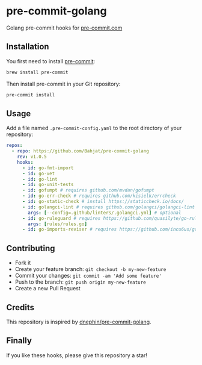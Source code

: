 # pre-commit-golang

Golang pre-commit hooks for [pre-commit.com](http://pre-commit.com/)

## Installation

You first need to install [pre-commit](https://pre-commit.com/#install):

```bash
brew install pre-commit
```

Then install pre-commit in your Git repository:

```bash
pre-commit install
```

## Usage

Add a file named `.pre-commit-config.yaml` to the root directory of your repository:

```yaml
repos:
  - repo: https://github.com/Bahjat/pre-commit-golang
    rev: v1.0.5
    hooks:
      - id: go-fmt-import
      - id: go-vet
      - id: go-lint
      - id: go-unit-tests
      - id: gofumpt # requires github.com/mvdan/gofumpt
      - id: go-err-check # requires github.com/kisielk/errcheck
      - id: go-static-check # install https://staticcheck.io/docs/
      - id: golangci-lint # requires github.com/golangci/golangci-lint
        args: [--config=.github/linters/.golangci.yml] # optional
      - id: go-ruleguard # requires https://github.com/quasilyte/go-ruleguard
        args: [rules/rules.go]
      - id: go-imports-reviser # requires https://github.com/incu6us/goimports-reviser
```

## Contributing

- Fork it
- Create your feature branch: `git checkout -b my-new-feature`
- Commit your changes: `git commit -am 'Add some feature'`
- Push to the branch: `git push origin my-new-feature`
- Create a new Pull Request

## Credits

This repository is inspired by [dnephin/pre-commit-golang](https://github.com/dnephin/pre-commit-golang).

## Finally

If you like these hooks, please give this repository a star!
